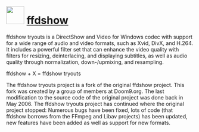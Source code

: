 ﻿# <img src="https://cdn.rawgit.com/chocolatey/chocolatey-coreteampackages/edba4a5849ff756e767cba86641bea97ff5721fe/icons/ffdshow.svg" width="48" height="48"/> [ffdshow](https://chocolatey.org/packages/ffdshow)


ffdshow tryouts is a DirectShow and Video for Windows codec with support for a wide range of audio and video formats, such as Xvid, DivX, and H.264. It includes a powerful filter set that can enhance the video quality with filters for resizing, deinterlacing, and displaying subtitles, as well as audio quality through normalization, down-/upmixing, and resampling.

ffdshow + X = ffdshow tryouts

The ffdshow tryouts project is a fork of the original ffdshow project. This fork was created by a group of members at Doom9.org. The last modification to the source code of the original project was done back in May 2006. The ffdshow tryouts project has continued where the original project stopped: Numerous bugs have been fixed, lots of code (that ffdshow borrows from the FFmpeg and Libav projects) has been updated, new features have been added as well as support for new formats.

